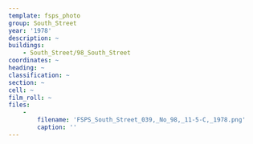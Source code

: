 ```yaml
---
template: fsps_photo
group: South_Street
year: '1978'
description: ~
buildings:
    - South_Street/98_South_Street
coordinates: ~
heading: ~
classification: ~
section: ~
cell: ~
film_roll: ~
files:
    -
        filename: 'FSPS_South_Street_039,_No_98,_11-5-C,_1978.png'
        caption: ''
---
```

